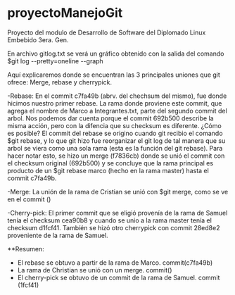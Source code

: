 # proyectoManejoGit
Proyecto del modulo de Desarrollo de Software del Diplomado Linux Embebido 3era. Gen.

En archivo gitlog.txt se verá un gráfico obtenido con la salida del comando
$git log --pretty=oneline --graph

Aquí explicaremos donde se encuentran las 3 principales uniones que git ofrece:
Merge, rebase y cherrypick.

-Rebase: En el commit c7fa49b (abrv. del chechsum del mismo), fue donde hicimos nuestro primer rebase.
  La rama donde proviene este commit, que agrega el nombre de Marco a Integrantes.txt, parte del segundo
  commit del arbol. Nos podemos dar cuenta porque el commit 692b500 describe la misma acción, pero con la 
  difencia que su checksum es diferente. ¿Cómo es posible? El commit del rebase se origino cuando git recibio 
  el comando $git rebase, y lo que git hizo fue reorganizar el git log de tal manera que su arbol se viera como
  una sola rama (esta es la función del git rebase). Para hacer notar esto, se hizo un merge (f7836cb) donde 
  se unió el commit con el checksum original (692b500) y se concluye que la rama principal es producto de un
  $git rebase marco (hecho en la rama master) hasta el commit c7fa49b.

-Merge: La unión de la rama de Cristian se unió con $git merge, como se ve en el commit ()

-Cherry-pick: El primer commit que se eligió provenía de la rama de Samuel tenía el checksum cea90b8 y cuando 
se unio a la rama master tenía el checksum d1fcf41. Tambíén se hizó otro cherrypick con commit 28ed8e2 proveniente
de la rama de Samuel.

**Resumen:
  - El rebase se obtuvo a partir de la rama de Marco. commit(c7fa49b)
  - La rama de Christian se unió con un merge. commit()
  - El cherry-pick se obtuvo de un commit de la rama de Samuel. commit (1fcf41)

